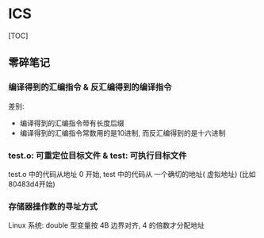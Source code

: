# ICS

[TOC]



## 零碎笔记 

### 编译得到的汇编指令 & 反汇编得到的编译指令

差别:

- 编译得到的汇编指令带有长度后缀
- 编译得到的汇编指令常数用的是10进制, 而反汇编得到的是十六进制

### test.o: 可重定位目标文件   &   test: 可执行目标文件

test.o 中的代码从地址 0 开始, test 中的代码从 一个确切的地址( 虚拟地址)   (比如80483d4开始)

### 存储器操作数的寻址方式

Linux 系统: double 型变量按 4B 边界对齐, 4 的倍数才分配地址